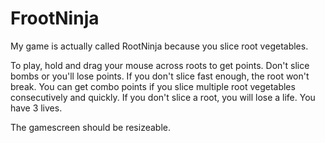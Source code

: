 # FrootNinja
My game is actually called RootNinja because you slice root vegetables.

To play, hold and drag your mouse across roots to get points. Don't slice bombs or you'll lose points. If you don't slice fast enough, the root won't break. You can get combo points if you slice multiple root vegetables consecutively and quickly. If you don't slice a root, you will lose a life. You have 3 lives.

The gamescreen should be resizeable.
